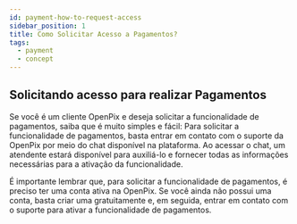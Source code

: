 ```yaml
---
id: payment-how-to-request-access
sidebar_position: 1
title: Como Solicitar Acesso a Pagamentos?
tags:
  - payment
  - concept
---
```


## Solicitando acesso para realizar Pagamentos

Se você é um cliente OpenPix e deseja solicitar a funcionalidade de pagamentos, saiba que é muito simples e fácil:
Para solicitar a funcionalidade de pagamentos, basta entrar em contato com o suporte da OpenPix por meio do chat disponível na plataforma. Ao acessar o chat, um atendente estará disponível para auxiliá-lo e fornecer todas as informações necessárias para a ativação da funcionalidade.

É importante lembrar que, para solicitar a funcionalidade de pagamentos, é preciso ter uma conta ativa na OpenPix. Se você ainda não possui uma conta, basta criar uma gratuitamente e, em seguida, entrar em contato com o suporte para ativar a funcionalidade de pagamentos.
